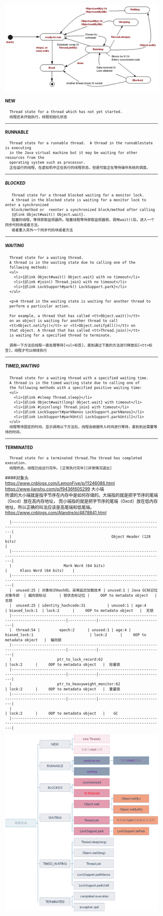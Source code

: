 ![线程状态](threads2.gif)

#### NEW

      Thread state for a thread which has not yet started.  
      线程还未开始执行，线程初始化状态

--------------

#### RUNNABLE

      Thread state for a runnable thread.  A thread in the runnablestate is executing 
      in the Java virtual machine but it may be waiting for other resources from the 
      operating system such as processor.
      正在运行的线程，在虚拟机中正在执行的线程状态，但是可能正在等待操作系统的调度。

--------------

##### BLOCKED

       Thread state for a thread blocked waiting for a monitor lock.
       A thread in the blocked state is waiting for a monitor lock to enter a synchronized 
       block/method or  reenter a synchronized block/method after calling
       {@link Object#wait() Object.wait}.
       阻塞的线程，等待获取监视器所。阻塞线程等待获取监视器锁，调用wait()后，进入一个同步代码块或者方法，
       或者重入另外一个同步代码块或者方法

--------------

##### WAITING

      Thread state for a waiting thread.
      A thread is in the waiting state due to calling one of the
      following methods:
      <ul>
        <li>{@link Object#wait() Object.wait} with no timeout</li>
        <li>{@link #join() Thread.join} with no timeout</li>
        <li>{@link LockSupport#park() LockSupport.park}</li>
      </ul>
    
      <p>A thread in the waiting state is waiting for another thread to
      perform a particular action.
    
      For example, a thread that has called <tt>Object.wait()</tt>
      on an object is waiting for another thread to call
      <tt>Object.notify()</tt> or <tt>Object.notifyAll()</tt> on
      that object. A thread that has called <tt>Thread.join()</tt>
      is waiting for a specified thread to terminate.
    
      调用一下方法后线程一直处理等待[<ul>标签]，直到通过下面的方法进行释放后[<tt>标签]，线程才可以继续执行

--------------

##### TIMED_WAITING

      Thread state for a waiting thread with a specified waiting time.
      A thread is in the timed waiting state due to calling one of
      the following methods with a specified positive waiting time:
      <ul>
        <li>{@link #sleep Thread.sleep}</li>
        <li>{@link Object#wait(long) Object.wait} with timeout</li>
        <li>{@link #join(long) Thread.join} with timeout</li>
        <li>{@link LockSupport#parkNanos LockSupport.parkNanos}</li>
        <li>{@link LockSupport#parkUntil LockSupport.parkUntil}</li>
      </ul>
      线程等待固定的时间，显示调用以下方法后，线程会根据传入时间进行等待，直到到达需要等待的时间，

--------------

#### TERMINATED

      Thread state for a terminated thread.The thread has completed execution.
      线程终态，线程已经远行完毕。[正常执行完毕][异常情况退出]

####对象头      
      https://www.cnblogs.com/LemonFive/p/11246086.html  
      https://www.jianshu.com/p/f9436f605299 大小端  
      所谓的大小端就是指字节序在内存中是如何存储的。大端指的就是把字节序的尾端（0xcd）放在高内存地址，
      而小端指的就是把字节序的尾端（0xcd）放在低内存地址，所以正确的叫法应该是高尾端和低尾端。
      https://www.cnblogs.com/Alandre/p/4878841.html  

      |--------------------------------------------------------------------------------------------------------------------------------------------|  
      |                                              Object Header (128 bits)                                                                      |  
      |--------------------------------------------------------------------------------------------------------------------------------------------|  
      |                        Mark Word (64 bits)                                                                  |      Klass Word (64 bits)    |          
      |--------------------------------------------------------------------------------------------------------------------------------------------|  
      |  unused:25 | 对象标识Hash码，采用延迟加载技术 | unused:1 | Java GC标记位对象年龄  | 偏向锁标记      | 锁状态标记位 |     OOP to metadata object   |  无锁  
      |  unused:25 | identity_hashcode:31          | unused:1 | age:4                | biased_lock:1  | lock:2      |     OOP to metadata object   |  无锁  
      |-----------------------------------------------------------------------------------------------|-------------|------------------------------|  
      |  thread:54 |         epoch:2      | unused:1 | age:4 | biased_lock:1                          | lock:2      |     OOP to metadata object   |  偏向锁  
      |-----------------------------------------------------------------------------------------------|-------------|------------------------------|  
      |                     ptr_to_lock_record:62                                                     | lock:2      |     OOP to metadata object   |  轻量锁  
      |-----------------------------------------------------------------------------------------------|-------------|------------------------------|  
      |                     ptr_to_heavyweight_monitor:62                                             | lock:2      |     OOP to metadata object   |  重量锁  
      |-----------------------------------------------------------------------------------------------|-------------|------------------------------|  
      |                                                                                               | lock:2      |     OOP to metadata object   |    GC  
      |--------------------------------------------------------------------------------------------------------------------------------------------|        

![线程状态](thread_state.png)